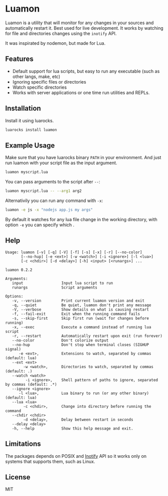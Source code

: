 # Luamon
Luamon is a utility that will monitor for any changes in your sources and automatically restart it. Best used for live development. It works by
watching for file and directories changes using the `inotify` API.

It was inspirated by nodemon, but made for Lua.

## Features

* Default support for lua scripts, but easy to run any executable (such as other langs, make, etc)
* Ignoring specific files or directories
* Watch specific directories
* Works with server applications or one time run utilities and REPLs.

## Installation

Install it using luarocks.

```bash
luarocks install luamon
```

## Example Usage

Make sure that you have luarocks binary `PATH` in your environment.
And just run luamon with your script file as the input argument.

```bash
luamon myscript.lua
```

You can pass arguments to the script after `--`:
```bash
luamon myscript.lua -- --arg1 arg2
```

Alternativily you can run any command with `-x`:
```bash
luamon -e js -x "nodejs app.js my args"
```

By default it watches for any lua file change in the working directory,
with option `-e` you can specify which .

## Help
```
Usage: luamon [-v] [-q] [-V] [-f] [-s] [-x] [-r] [--no-color]
       [--no-hup] [-e <ext>] [-w <watch>] [-i <ignore>] [-l <lua>]
       [-c <chdir>] [-d <delay>] [-h] <input> [<runargs>] ...

luamon 0.2.2

Arguments:
   input                 Input lua script to run
   runargs               Script arguments

Options:
   -v, --version         Print current luamon version and exit
   -q, --quiet           Be quiet, luamon don't print any message
   -V, --verbose         Show details on what is causing restart
   -f, --fail-exit       Exit when the running command fails
   -s, --skip-first      Skip first run (wait for changes before running)
   -x, --exec            Execute a command instead of running lua script
   -r, --restart         Automatically restart upon exit (run forever)
   --no-color            Don't colorize output
   --no-hup              Don't stop when terminal closes (SIGHUP signal)
      -e <ext>,          Extensions to watch, separated by commas (default: lua)
   --ext <ext>
        -w <watch>,      Directories to watch, separated by commas (default: .)
   --watch <watch>
         -i <ignore>,    Shell pattern of paths to ignore, separated by commas (default: .*)
   --ignore <ignore>
      -l <lua>,          Lua binary to run (or any other binary) (default: lua)
   --lua <lua>
        -c <chdir>,      Change into directory before running the command
   --chdir <chdir>
        -d <delay>,      Delay between restart in seconds
   --delay <delay>
   -h, --help            Show this help message and exit.
```

## Limitations

The packages depends on POSIX and [Inotify](https://en.wikipedia.org/wiki/Inotify) API so it works only on systems that supports them, such as Linux.

## License
MIT
